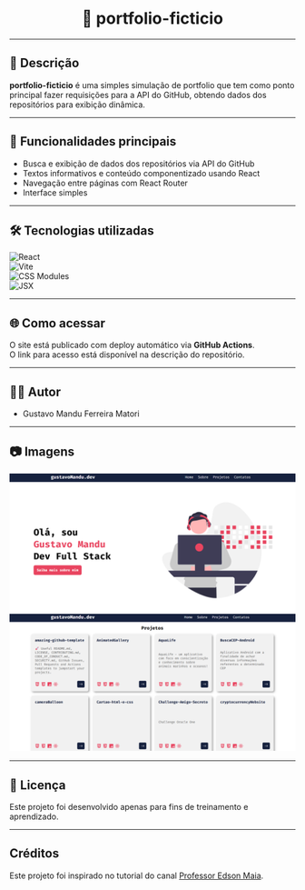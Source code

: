 <div align="center">
  <h1>📁 portfolio-ficticio</h1>
</div>

---

## 📖 Descrição

**portfolio-ficticio** é uma simples simulação de portfolio que tem como ponto principal fazer requisições para a API do GitHub, obtendo dados dos repositórios para exibição dinâmica.

---

## 🚀 Funcionalidades principais

- Busca e exibição de dados dos repositórios via API do GitHub  
- Textos informativos e conteúdo componentizado usando React  
- Navegação entre páginas com React Router  
- Interface simples

---

## 🛠️ Tecnologias utilizadas

![React](https://img.shields.io/badge/React-61DAFB?style=for-the-badge&logo=react&logoColor=black)  
![Vite](https://img.shields.io/badge/Vite-646CFF?style=for-the-badge&logo=vite&logoColor=white)  
![CSS Modules](https://img.shields.io/badge/CSS_Modules-0D2436?style=for-the-badge)  
![JSX](https://img.shields.io/badge/JSX-E34F26?style=for-the-badge&logo=react&logoColor=white)

---

## 🌐 Como acessar

O site está publicado com deploy automático via **GitHub Actions**.  
O link para acesso está disponível na descrição do repositório.

---

## 👨‍💻 Autor

- Gustavo Mandu Ferreira Matori

---

## 📷 Imagens

<img src="img/home.png" width="700px">  
<img src="img/apiProjetos.png" width="700px">

---

## 📄 Licença

Este projeto foi desenvolvido apenas para fins de treinamento e aprendizado.

---

## Créditos

Este projeto foi inspirado no tutorial do canal [Professor Edson Maia](https://www.youtube.com/@ProfessorEdsonMaia).
